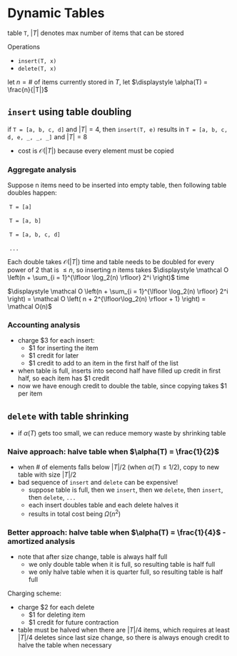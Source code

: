 # Dynamic Tables

table `T`, $|T|$ denotes max number of items that can be stored

Operations

- `insert(T, x)`
- `delete(T, x)`

let $n = \text{# of items currently stored in }T$, let $\displaystyle \alpha(T) = \frac{n}{|T|}$

## `insert` using table doubling

if `T = [a, b, c, d]` and $|T| = 4$, then `insert(T, e)` results in `T = [a, b, c, d, e, _, _, _]` and $|T| = 8$

- cost is $\mathcal O(|T|)$ because every element must be copied

### Aggregate analysis

Suppose n items need to be inserted into empty table, then following table doubles happen:

​	`T = [a]`

​	`T = [a, b]`

​	`T = [a, b, c, d]`

​	`...`

Each double takes $\mathcal O(|T|)$ time and table needs to be doubled for every power of 2 that is $\leq n$, so inserting $n$ items takes $\displaystyle \mathcal O \left(n + \sum_{i = 1}^{\lfloor \log_2(n) \rfloor} 2^i \right)$ time

$\displaystyle \mathcal O \left(n + \sum_{i = 1}^{\lfloor \log_2(n) \rfloor} 2^i \right) = \mathcal O \left( n + 2^{\lfloor\log_2(n) \rfloor + 1} \right) = \mathcal O(n)$

### Accounting analysis

- charge \$3 for each insert:
  - \$1 for inserting the item
  - \$1 credit for later
  - \$1 credit to add to an item in the first half of the list
- when table is full, inserts into second half have filled up credit in first half, so each item has \$1 credit
- now we have enough credit to double the table, since copying takes \$1 per item

## `delete` with table shrinking

- if $\alpha(T)$ gets too small, we can reduce memory waste by shrinking table

### Naive approach: halve table when $\alpha(T) = \frac{1}{2}$

- when # of elements falls below $|T|/2$ (when $\alpha(T) \leq 1/2$), copy to new table with size $|T|/2$
- bad sequence of `insert` and `delete` can be expensive!
  - suppose table is full, then we `insert`, then we `delete`, then `insert`, then `delete`, `...`
  - each insert doubles table and each delete halves it
  - results in total cost being $\Omega(n^2)$

### Better approach: halve table when $\alpha(T) = \frac{1}{4}$ - amortized analysis

- note that after size change, table is always half full
  - we only double table when it is full, so resulting table is half full
  - we only halve table when it is quarter full, so resulting table is half full

Charging scheme:

- charge \$2 for each delete
  - \$1 for deleting item
  - \$1 credit for future contraction
- table must be halved when there are $|T|/4$ items, which requires at least $|T|/4$ deletes since last size change, so there is always enough credit to halve the table when necessary